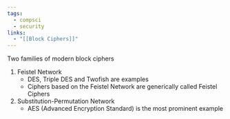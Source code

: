 ```yaml
---
tags:
  - compsci
  - security
links:
  - "[[Block Ciphers]]"
---
```

Two families of modern block ciphers
1. Feistel Network
	- DES, Triple DES and Twofish are examples
	- Ciphers based on the Feistel Network are generically called Feistel Ciphers
2. Substitution-Permutation Network
	- AES (Advanced Encryption Standard) is the most prominent example